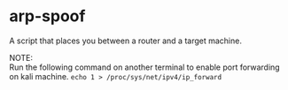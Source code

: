 # arp-spoof
A script that places you between a router and a target machine.

NOTE:
<br />
Run the following command on another terminal to enable port forwarding on kali machine.
`echo 1 > /proc/sys/net/ipv4/ip_forward
`
